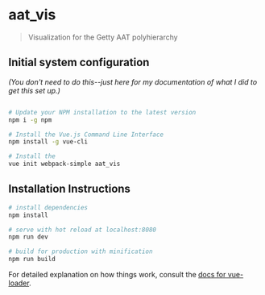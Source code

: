 # aat_vis

> Visualization for the Getty AAT polyhierarchy

## Initial system configuration

*(You don't need to do this--just here for my documentation of what I did to get this set up.)*

```bash

# Update your NPM installation to the latest version
npm i -g npm

# Install the Vue.js Command Line Interface
npm install -g vue-cli

# Install the
vue init webpack-simple aat_vis
```

## Installation Instructions

``` bash
# install dependencies
npm install

# serve with hot reload at localhost:8080
npm run dev

# build for production with minification
npm run build
```

For detailed explanation on how things work, consult the [docs for vue-loader](http://vuejs.github.io/vue-loader).
